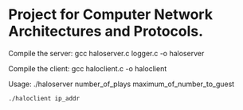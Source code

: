 # Project for Computer Network Architectures and Protocols.

Compile the server:
	gcc haloserver.c logger.c -o haloserver

Compile the client:
	gcc haloclient.c -o haloclient

Usage: 
	./haloserver number_of_plays maximum_of_number_to_guest

	./haloclient ip_addr
